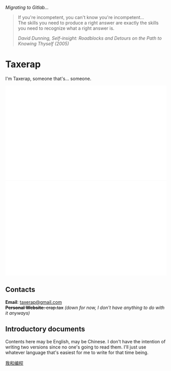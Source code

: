 _Migrating to Gitlab..._

>If you're incompetent, you can't know you're incompetent...  
>The skills you need to produce a right answer are exactly the skills you need to recognize what a right answer is.  
>
>_David Dunning, Self-insight: Roadblocks and Detours on the Path to Knowing Thyself (2005)_

# Taxerap

I'm Taxerap, someone that's... someone.  

![](https://raw.githubusercontent.com/Taxerap/github-stats/master/generated/overview.svg)
![](https://raw.githubusercontent.com/Taxerap/github-stats/master/generated/languages.svg)

## Contacts

**Email**: taxerap@gmail.com  
~~**Personal Website**: erap.tax~~ _(down for now, I don't have anything to do with it anyways)_

## Introductory documents

Contents here may be English, may be Chinese. I don't have the intention of writing two versions since no one's going to read them. I'll just use whatever language that's easiest for me to write for that time being.

[我和编程](docs/me_and_programming.md)
